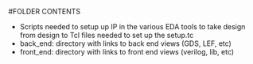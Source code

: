 #FOLDER CONTENTS
* Scripts needed to setup up IP in the various EDA tools to take design from design to Tcl files needed to set up the setup.tc
* back_end: directory with links to back end views (GDS, LEF, etc)
* front_end: directory with links to front end views (verilog, lib, etc)


  